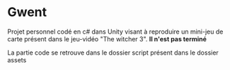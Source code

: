 
# Gwent

Projet personnel codé en c# dans Unity visant à reproduire un mini-jeu de carte présent dans le jeu-vidéo "The witcher 3". **Il n'est pas terminé**

La partie code se retrouve dans le dossier script présent dans le dossier assets
